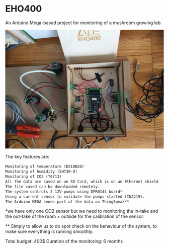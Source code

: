 # EHO400
An Arduino Mega-based project for monitoring of a mushroom growing lab.

![Picture of EHO400](/Photos/IMG_0078.JPG)

The key features are:
    
    Monitoring of temperature (DS18B20)
    Monitoring of humidity (SHT30-D)
    Monitoring of CO2 (T6713)
    All the data are saved on an SD Card, which is on an Ethernet shield
    The file saved can be downloaded remotely.
    The system controls 3 12V-pumps using DFR0144 board*
    Using a current sensor to validate the pumps started (INA219).
    The Arduino MEGA sends part of the data on ThingSpeak**

*we have only one CO2 sensor but we need to monitoring the in-take and the out-take of the room + outside for the calibration of the sensor. 

** Simply to allow us to do spot check on the behaviour of the system, to make sure everything is running smoothly.

Total budget: 400$ 
Duration of the monitoring: 6 months

